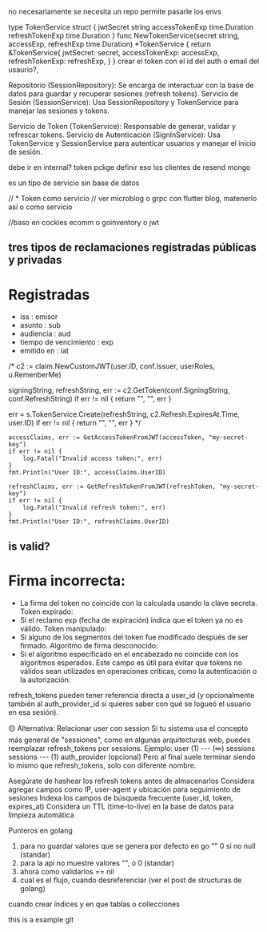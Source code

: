 <!-- * äsar la purpose al handler mediante el context -->
<!-- * de momento solo usamos el id en el refreshtoken para eliminarlo de la base de datos -->
<!-- * cuanodo se retorna el expiresin en sign in? -->

<!-- * si se puede cambiar el id de refresh token de  momento buscarlo por -->
<!-- * refresh_token_id que es uuid de tipo string -->

no necesariamente se necesita un repo
permite pasarle los envs

type TokenService struct {
jwtSecret string
accessTokenExp time.Duration
refreshTokenExp time.Duration
}
func NewTokenService(secret string, accessExp, refreshExp time.Duration) \*TokenService {
return &TokenService{
jwtSecret: secret,
accessTokenExp: accessExp,
refreshTokenExp: refreshExp,
}
}
crear el token con el id del auth o email del usaurio?,

Repositorio (SessionRepository): Se encarga de interactuar con la base de datos para guardar y recuperar sesiones (refresh tokens).
Servicio de Sesión (SessionService): Usa SessionRepository y TokenService para manejar las sesiones y tokens.

Servicio de Token (TokenService): Responsable de generar, validar y refrescar tokens.
Servicio de Autenticación (SignInService): Usa TokenService y SessionService para autenticar usuarios y manejar el inicio de sesión.

debe ir en internal? token pckge definir eso los clientes de resend mongo

<!-- ! token debería estar como servicio dentro de auth?-->

es un tipo de servicio sin base de datos

// \* Token como servicio
// ver microblog o grpc con flutter blog, matenerlo asi o como servicio

//baso en cockies ecomm o goinventory o jwt

<!-- * si quieres validar la purpose lo pasarías  por el context al handler para validarlo -->

## tres tipos de reclamaciones registradas públicas y privadas

# Registradas

- iss : emisor
- asunto : sub
- audiencia : aud
- tiempo de vencimiento : exp
- emitido en : iat

/\* c2 := claim.NewCustomJWT(user.ID, conf.Issuer, userRoles, u.RemenberMe)

signingString, refreshString, err := c2.GetToken(conf.SigningString, conf.RefreshString)
if err != nil {
return "", "", err
}

err = s.TokenService.Create(refreshString, c2.Refresh.ExpiresAt.Time, user.ID)
if err != nil {
return "", "", err
} \*/

```
accessClaims, err := GetAccessTokenFromJWT(accessToken, "my-secret-key")
if err != nil {
    log.Fatal("Invalid access token:", err)
}
fmt.Println("User ID:", accessClaims.UserID)

refreshClaims, err := GetRefreshTokenFromJWT(refreshToken, "my-secret-key")
if err != nil {
    log.Fatal("Invalid refresh token:", err)
}
fmt.Println("User ID:", refreshClaims.UserID)
```

## is valid?
# Firma incorrecta:
- La firma del token no coincide con la calculada usando la clave secreta.
  Token expirado:
- Si el reclamo exp (fecha de expiración) indica que el token ya no es válido.
  Token manipulado:
- Si alguno de los segmentos del token fue modificado después de ser firmado.
Algoritmo de firma desconocido:
- Si el algoritmo especificado en el encabezado no coincide con los algoritmos esperados.
Este campo es útil para evitar que tokens no válidos sean utilizados en operaciones críticas, como la autenticación o la autorización.

refresh_tokens pueden tener referencia directa a user_id (y opcionalmente también al auth_provider_id si quieres saber con qué se logueó el usuario en esa sesión).


🟡 Alternativa: Relacionar user con session
Si tu sistema usa el concepto más general de "sessiones", como en algunas arquitecturas web, puedes reemplazar refresh_tokens por sessions. Ejemplo:
user (1) --- (∞) sessions
sessions --- (1) auth_provider (opcional)
Pero al final suele terminar siendo lo mismo que refresh_tokens, solo con diferente nombre.

Asegúrate de hashear los refresh tokens antes de almacenarlos
Considera agregar campos como IP, user-agent y ubicación para seguimiento de sesiones
Indexa los campos de búsqueda frecuente (user_id, token, expires_at)
Considera un TTL (time-to-live) en la base de datos para limpieza automática


Punteros en golang
1. para no guardar valores que se genera por defecto en go "" 0 si no null (standar)
2. para la api no muestre valores "", o 0 (standar)
3. ahorá como validarlos == nil
4. cual es el flujo, cuando desreferenciar (ver el post de structuras de golang)



cuando crear índices y en que tablas o collecciones

<!-- ! Rotación de tokens: Invalida refresh tokens después de su uso. -->
<!-- ! usar los crrectas funciones al crear y extraer el token. -->

this is a example git 